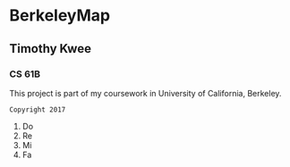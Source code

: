 # BerkeleyMap

## Timothy Kwee

### CS 61B


This project is part of my coursework in University of California, Berkeley.


`Copyright 2017`

1. Do 
1. Re
1. Mi
1. Fa